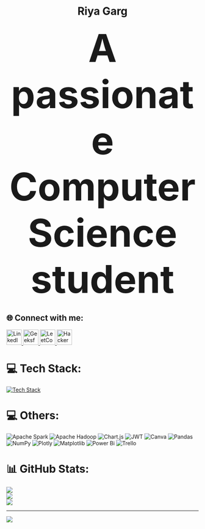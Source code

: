 <h1 align="center"><strong>Riya Garg</strong></h1>

<p align="center">
  <strong>
    <span style="font-size: 100px;">
      A passionate Computer Science student
    </span>
  </strong>
</p>



## 🌐 Connect with me:

<p align="left">
  <a href="https://www.linkedin.com/in/riya-garg11/" target="_blank">
    <img src="https://cdn.jsdelivr.net/gh/devicons/devicon/icons/linkedin/linkedin-original.svg" alt="LinkedIn" width="40" />
  </a>
  
  <a href="https://www.geeksforgeeks.org/user/riyagarjnq0/" target="_blank">
    <img src="https://upload.wikimedia.org/wikipedia/commons/4/43/GeeksforGeeks.svg" alt="GeeksforGeeks" width="40" />
  </a>

  <a href="https://leetcode.com/u/riyagarg11/" target="_blank">
    <img src="https://upload.wikimedia.org/wikipedia/commons/1/19/LeetCode_logo_black.png" alt="LeetCode" width="40" />
  </a>

  <a href="https://www.hackerrank.com/profile/riyagarg0106" target="_blank">
    <img src="https://cdn.worldvectorlogo.com/logos/hackerrank.svg" alt="HackerRank" width="40" />
  </a>
</p>



# 💻 Tech Stack:
[![Tech Stack](https://skillicons.dev/icons?i=cpp,python,html,css,aws,gcp,bootstrap,django,express,fastapi,nodejs,react,mongodb,mysql,scikitlearn,git,github,postman&perline=10)](https://skillicons.dev)



# 💻 Others:

 ![Apache Spark](https://img.shields.io/badge/Apache%20Spark-FDEE21?style=for-the-badge&logo=apachespark&logoColor=black) ![Apache Hadoop](https://img.shields.io/badge/Apache%20Hadoop-66CCFF?style=for-the-badge&logo=apachehadoop&logoColor=black)  ![Chart.js](https://img.shields.io/badge/chart.js-F5788D.svg?style=for-the-badge&logo=chart.js&logoColor=white) ![JWT](https://img.shields.io/badge/JWT-black?style=for-the-badge&logo=JSON%20web%20tokens) ![Canva](https://img.shields.io/badge/Canva-%2300C4CC.svg?style=for-the-badge&logo=Canva&logoColor=white) ![Pandas](https://img.shields.io/badge/pandas-%23150458.svg?style=for-the-badge&logo=pandas&logoColor=white) ![NumPy](https://img.shields.io/badge/numpy-%23013243.svg?style=for-the-badge&logo=numpy&logoColor=white) ![Plotly](https://img.shields.io/badge/Plotly-%233F4F75.svg?style=for-the-badge&logo=plotly&logoColor=white) ![Matplotlib](https://img.shields.io/badge/Matplotlib-%23ffffff.svg?style=for-the-badge&logo=Matplotlib&logoColor=black)  ![Power Bi](https://img.shields.io/badge/power_bi-F2C811?style=for-the-badge&logo=powerbi&logoColor=black)  ![Trello](https://img.shields.io/badge/Trello-%23026AA7.svg?style=for-the-badge&logo=Trello&logoColor=white)
# 📊 GitHub Stats:
![](https://github-readme-stats.vercel.app/api?username=riyagarg11&theme=dark&hide_border=false&include_all_commits=false&count_private=false)<br/>
![](https://nirzak-streak-stats.vercel.app/?user=riyagarg11&theme=dark&hide_border=false)<br/>
![](https://github-readme-stats.vercel.app/api/top-langs/?username=riyagarg11&theme=dark&hide_border=false&include_all_commits=false&count_private=false&layout=compact)

---
[![](https://visitcount.itsvg.in/api?id=riyagarg11&icon=0&color=0)](https://visitcount.itsvg.in)

<!-- Proudly created with GPRM ( https://gprm.itsvg.in ) -->

<!--
**riyagarg11/riyagarg11** is a ✨ _special_ ✨ repository because its `README.md` (this file) appears on your GitHub profile.

Here are some ideas to get you started:

- 🔭 I’m currently working on ...
- 🌱 I’m currently learning ...
- 👯 I’m looking to collaborate on ...
- 🤔 I’m looking for help with ...
- 💬 Ask me about ...
- 📫 How to reach me: ...
- 😄 Pronouns: ...
- ⚡ Fun fact: ...
-->
